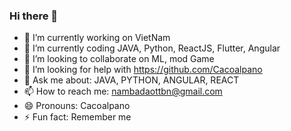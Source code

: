 ### Hi there 👋

<!--
**Cacoalpano/Cacoalpano** is a ✨ _special_ ✨ repository because its `README.md` (this file) appears on your GitHub profile.

Here are some ideas to get you started:
-->
- 🔭 I’m currently working on VietNam
- 🌱 I’m currently coding JAVA, Python, ReactJS, Flutter, Angular
- 👯 I’m looking to collaborate on ML, mod Game
- 🤔 I’m looking for help with https://github.com/Cacoalpano
- 💬 Ask me about: JAVA, PYTHON, ANGULAR, REACT 
- 📫 How to reach me: nambadaottbn@gmail.com
- 😄 Pronouns: Cacoalpano
- ⚡ Fun fact: Remember me 

